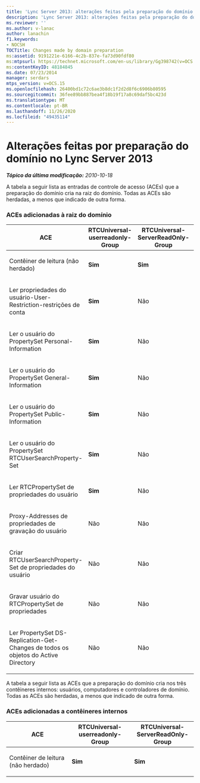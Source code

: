 ```yaml
---
title: 'Lync Server 2013: alterações feitas pela preparação do domínio'
description: 'Lync Server 2013: alterações feitas pela preparação do domínio.'
ms.reviewer: ''
ms.author: v-lanac
author: lanachin
f1.keywords:
- NOCSH
TOCTitle: Changes made by domain preparation
ms:assetid: 9191221e-6166-4c2b-837e-fa73d90fdf80
ms:mtpsurl: https://technet.microsoft.com/en-us/library/Gg398742(v=OCS.15)
ms:contentKeyID: 48184845
ms.date: 07/23/2014
manager: serdars
mtps_version: v=OCS.15
ms.openlocfilehash: 26400bd1c72c6ae3b8dc1f2d2d8f6c6906b80595
ms.sourcegitcommit: 36fee89bb887bea4f18b19f17a8c69daf5bc423d
ms.translationtype: MT
ms.contentlocale: pt-BR
ms.lasthandoff: 11/26/2020
ms.locfileid: "49435114"
---
```

# <a name="changes-made-by-domain-preparation-in-lync-server-2013"></a>Alterações feitas por preparação do domínio no Lync Server 2013

<div data-xmlns="http://www.w3.org/1999/xhtml">

<div class="topic" data-xmlns="http://www.w3.org/1999/xhtml" data-msxsl="urn:schemas-microsoft-com:xslt" data-cs="https://msdn.microsoft.com/">

<div data-asp="https://msdn2.microsoft.com/asp">



</div>

<div id="mainSection">

<div id="mainBody">

<span> </span>

_**Tópico da última modificação:** 2010-10-18_

A tabela a seguir lista as entradas de controle de acesso (ACEs) que a preparação do domínio cria na raiz do domínio. Todas as ACEs são herdadas, a menos que indicado de outra forma.

<div id="sectionSection0" class="section">

### <a name="aces-added-to-domain-root"></a>ACEs adicionadas à raiz do domínio

<table style="width:100%;">
<colgroup>
<col style="width: 16%" />
<col style="width: 16%" />
<col style="width: 16%" />
<col style="width: 16%" />
<col style="width: 16%" />
<col style="width: 16%" />
</colgroup>
<thead>
<tr class="header">
<th>ACE</th>
<th>RTCUniversal-userreadonly-Group</th>
<th>RTCUniversal-ServerReadOnly-Group</th>
<th>RTCUniversal-UserAdmins</th>
<th>RTCHSUniversal-Services</th>
<th>Authenticated-Users</th>
</tr>
</thead>
<tbody>
<tr class="odd">
<td><p>Contêiner de leitura (não herdado)</p></td>
<td><p><strong>Sim</strong></p></td>
<td><p><strong>Sim</strong></p></td>
<td><p>Não</p></td>
<td><p>Não</p></td>
<td><p>Não</p></td>
</tr>
<tr class="even">
<td><p>Ler propriedades do usuário-User-Restriction-restrições de conta</p></td>
<td><p><strong>Sim</strong></p></td>
<td><p>Não</p></td>
<td><p>Não</p></td>
<td><p>Não</p></td>
<td><p>Não</p></td>
</tr>
<tr class="odd">
<td><p>Ler o usuário do PropertySet Personal-Information</p></td>
<td><p><strong>Sim</strong></p></td>
<td><p>Não</p></td>
<td><p>Não</p></td>
<td><p>Não</p></td>
<td><p>Não</p></td>
</tr>
<tr class="even">
<td><p>Ler o usuário do PropertySet General-Information</p></td>
<td><p><strong>Sim</strong></p></td>
<td><p>Não</p></td>
<td><p>Não</p></td>
<td><p>Não</p></td>
<td><p>Não</p></td>
</tr>
<tr class="odd">
<td><p>Ler o usuário do PropertySet Public-Information</p></td>
<td><p><strong>Sim</strong></p></td>
<td><p>Não</p></td>
<td><p>Não</p></td>
<td><p>Não</p></td>
<td><p>Não</p></td>
</tr>
<tr class="even">
<td><p>Ler o usuário do PropertySet RTCUserSearchProperty-Set</p></td>
<td><p><strong>Sim</strong></p></td>
<td><p>Não</p></td>
<td><p>Não</p></td>
<td><p>Não</p></td>
<td><p><strong>Sim</strong></p></td>
</tr>
<tr class="odd">
<td><p>Ler RTCPropertySet de propriedades do usuário</p></td>
<td><p><strong>Sim</strong></p></td>
<td><p>Não</p></td>
<td><p>Não</p></td>
<td><p>Não</p></td>
<td><p>Não</p></td>
</tr>
<tr class="even">
<td><p>Proxy-Addresses de propriedades de gravação do usuário</p></td>
<td><p>Não</p></td>
<td><p>Não</p></td>
<td><p><strong>Sim</strong></p></td>
<td><p>Não</p></td>
<td><p>Não</p></td>
</tr>
<tr class="odd">
<td><p>Criar RTCUserSearchProperty-Set de propriedades do usuário</p></td>
<td><p>Não</p></td>
<td><p>Não</p></td>
<td><p><strong>Sim</strong></p></td>
<td><p>Não</p></td>
<td><p>Não</p></td>
</tr>
<tr class="even">
<td><p>Gravar usuário do RTCPropertySet de propriedades</p></td>
<td><p>Não</p></td>
<td><p>Não</p></td>
<td><p><strong>Sim</strong></p></td>
<td><p>Não</p></td>
<td><p>Não</p></td>
</tr>
<tr class="odd">
<td><p>Ler PropertySet DS-Replication-Get-Changes de todos os objetos do Active Directory</p></td>
<td><p>Não</p></td>
<td><p>Não</p></td>
<td><p>Não</p></td>
<td><p><strong>Sim</strong></p></td>
<td><p>Não</p></td>
</tr>
</tbody>
</table>


A tabela a seguir lista as ACEs que a preparação do domínio cria nos três contêineres internos: usuários, computadores e controladores de domínio. Todas as ACEs são herdadas, a menos que indicado de outra forma.

### <a name="aces-added-to-built-in-containers"></a>ACEs adicionadas a contêineres internos

<table>
<colgroup>
<col style="width: 33%" />
<col style="width: 33%" />
<col style="width: 33%" />
</colgroup>
<thead>
<tr class="header">
<th>ACE</th>
<th>RTCUniversal-userreadonly-Group</th>
<th>RTCUniversal-ServerReadOnly-Group</th>
</tr>
</thead>
<tbody>
<tr class="odd">
<td><p>Contêiner de leitura (não herdado)</p></td>
<td><p><strong>Sim</strong></p></td>
<td><p><strong>Sim</strong></p></td>
</tr>
</tbody>
</table>


</div>

</div>

<span> </span>

</div>

</div>

</div>

